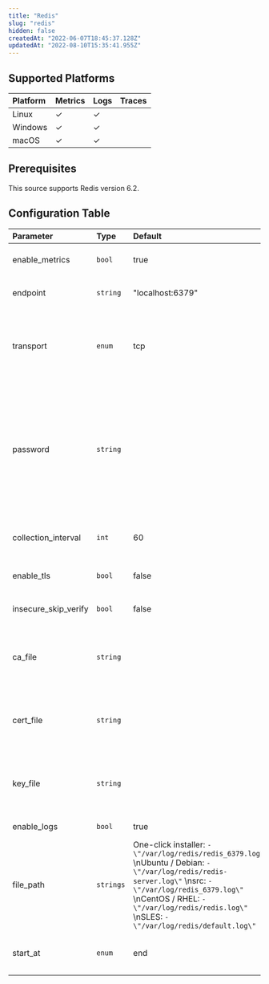 ```yaml
---
title: "Redis"
slug: "redis"
hidden: false
createdAt: "2022-06-07T18:45:37.128Z"
updatedAt: "2022-08-10T15:35:41.955Z"
---
```

## Supported Platforms

| Platform | Metrics | Logs | Traces |
| :------- | :------ | :--- | :----- |
| Linux    | ✓       | ✓    |        |
| Windows  | ✓       | ✓    |        |
| macOS    | ✓       | ✓    |        |

## Prerequisites

This source supports Redis version 6.2.

## Configuration Table

| Parameter           | Type  | Default | Description                                |
| :------------------ | :---- | :------ | :----------------------------------------- |
| enable_metrics | `bool` | true | Enable to collect metrics. |
| endpoint | `string` | "localhost:6379" | The endpoint of the Redis server. |
| transport | `enum` | tcp | The transport protocol being used to connect to Redis. Valid values are `tcp` or `unix`. |
| password | `string` | | The password used to access the Redis instance; must match the password specified in the requirepass server configuration option. |
| collection_interval | `int` | 60 | How often (seconds) to scrape for metrics. |
| enable_tls | `bool` | false | Whether or not to use TLS. |
| insecure_skip_verify | `bool` | false | Enable to skip TLS certificate verification. |
| ca_file | `string` | | Certificate authority used to validate the database server's TLS certificate. |
| cert_file | `string` | | A TLS certificate used for client authentication, if mutual TLS is enabled. |
| key_file | `string` | | A TLS private key used for client authentication, if mutual TLS is enabled. |
| enable_logs | `bool` | true | Enable to collect logs. |
| file_path | `strings` | One-click installer: `- \"/var/log/redis/redis_6379.log\"`  \nUbuntu / Debian: `- \"/var/log/redis/redis-server.log\"`  \nsrc: `- \"/var/log/redis_6379.log\"`  \nCentOS / RHEL: `- \"/var/log/redis/redis.log\"`  \nSLES: `- \"/var/log/redis/default.log\"` | Path to Redis log file(s). |
| start_at | `enum` | end | Start reading file from 'beginning' or 'end'. |